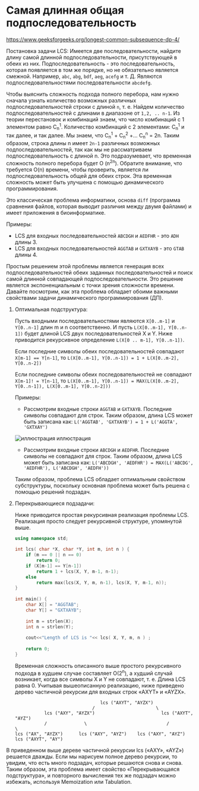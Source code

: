 # Самая длинная общая подпоследовательность

https://www.geeksforgeeks.org/longest-common-subsequence-dp-4/

Постановка задачи LCS: Имеется две последовательности, найдите длину самой длинной подпоследовательности, присутствующей в обеих из них. Подпоследовательность - это последовательность, которая появляется в том же порядке, но не обязательно является смежной. Например, `abc`, `abg`, `bdf`, `aeg`, `acefg` и т. Д. Являются подпоследовательностями последовательности `abcdefg`.

Чтобы выяснить сложность подхода полного перебора, нам нужно сначала узнать количество возможных различных подпоследовательностей строки с длиной `n`, т. е. Найдем количество подпоследовательностей с длинами в диапазоне от `1,2, .. n-1`. Из теории перестановок и комбинаций знаем, что число комбинаций с 1 элементом равно C<sub>n</sub><sup>1</sup>. Количество комбинаций с 2 ​​элементами: C<sub>n</sub><sup>1</sup> и так далее, и так далее. Мы знаем, что C<sub>n</sub><sup>1</sup> + C<sub>n</sub><sup>2</sup> +… C<sub>n</sub><sup>n</sup> = 2n. Таким образом, строка длины n имеет `2n-1` различных возможных подпоследовательностей, так как мы не рассматриваем подпоследовательность с длиной n. Это подразумевает, что временная сложность полного перебора будет O (n<sup>2n</sup>). Обратите внимание, что требуется O(n) времени, чтобы проверить, является ли подпоследовательность общей для обеих строк. Эта временная сложность может быть улучшена с помощью динамического программирования.

Это классическая проблема информатики, основа `diff` (программа сравнения файлов, которая выводит различия между двумя файлами) и имеет приложения в биоинформатике.

Примеры:

- LCS для входных последовательностей `ABCDGH` и `AEDFHR` - это `ADH` длины 3.
- LCS для входных последовательностей `AGGTAB` и `GXTXAYB` - это `GTAB` длины 4.

Простым решением этой проблемы является генерация всех подпоследовательностей обеих заданных последовательностей и поиск самой длинной совпадающей подпоследовательности. Это решение является экспоненциальным с точки зрения сложности времени. Давайте посмотрим, как эта проблема обладает обоими важными свойствами задачи динамического программирования (ДП).

1. Оптимальная подструктура:

    Пусть входными последовательностями являются `X[0..m-1]` и `Y[0..n-1]` длин m и n соответственно. И пусть `L(X[0..m-1], Y[0..n-1])` будет длиной LCS двух последовательностей X и Y. Ниже приводится рекурсивное определение `L(X[0 .. m-1], Y[0..n-1])`.
    
    Если последние символы обеих последовательностей совпадают `X[m-1] == Y[n-1]`, то
    `L(X[0..m-1], Y[0..n-1]) = 1 + L(X[0..m-2], Y[0..n-2])`
    
    Если последние символы обеих последовательностей не совпадают  `X[m-1]! = Y[n-1]`, то
    `L(X[0..m-1], Y[0..n-1]) = MAX(L(X[0..m-2], Y[0..n-1]), L(X[0..m-1], Y[0..n-2]))`
    
    Примеры:
    - Рассмотрим входные строки `AGGTAB` и `GXTXAYB`. Последние символы совпадают для строк. Таким образом, длина LCS может быть записана как:
    `L('AGGTAB', 'GXTXAYB') = 1 + L('AGGTA', 'GXTXAY')`
    
    ![иллюстрация иллюстрация](https://www.geeksforgeeks.org/wp-content/uploads/Longest-Common-Subsequence.png)
    
    - Рассмотрим входные строки `ABCDGH` и `AEDFHR`. Последние символы не совпадают для строк. Таким образом, длина LCS может быть записана как:
    `L('ABCDGH', 'AEDFHR') = MAX(L('ABCDG', 'AEDFHR'), L('ABCDGH', 'AEDFH'))`
    
    Таким образом, проблема LCS обладает оптимальным свойством субструктуры, поскольку основная проблема может быть решена с помощью решений подзадач.

2. Перекрывающиеся подзадачи:

    Ниже приводится простая рекурсивная реализация проблемы LCS. Реализация просто следует рекурсивной структуре, упомянутой выше.
    ```c++
    using namespace std; 
      
    int lcs( char *X, char *Y, int m, int n ) {  
        if (m == 0 || n == 0)  
            return 0;  
        if (X[m-1] == Y[n-1])  
            return 1 + lcs(X, Y, m-1, n-1);  
        else
            return max(lcs(X, Y, m, n-1), lcs(X, Y, m-1, n));  
    }   
      
    int main() {  
        char X[] = "AGGTAB";  
        char Y[] = "GXTXAYB";  
          
        int m = strlen(X);  
        int n = strlen(Y);  
          
        cout<<"Length of LCS is "<< lcs( X, Y, m, n ) ;  
          
        return 0;  
    } 
    ```

    Временная сложность описанного выше простого рекурсивного подхода в худшем случае составляет O(2<sup>n</sup>), а худший случай возникает, когда все символы X и Y не совпадают, т. е. Длина LCS равна 0.
    Учитывая вышеописанную реализацию, ниже приведено дерево частичной рекурсии для входных строк «AXYT» и «AYZX».

    ```                             
                                    lcs ("AXYT", "AYZX")
                                 /                       \
               lcs ("AXY", "AYZX")                         lcs ("AXYT", "AYZ")
               /              \                              /            \
    lcs ("AX", "AYZX")      lcs ("AXY", "AYZ")    lcs ("AXY", "AYZ")      lcs ("AXYT", "AY")
    ```

В приведенном выше дереве частичной рекурсии lcs («AXY», «AYZ») решается дважды. Если мы нарисуем полное дерево рекурсии, то увидим, что есть много подзадач, которые решаются снова и снова. Таким образом, эта проблема имеет свойство «Перекрывающаяся подструктура», и повторного вычисления тех же подзадач можно избежать, используя Memoization или Tabulation. 
